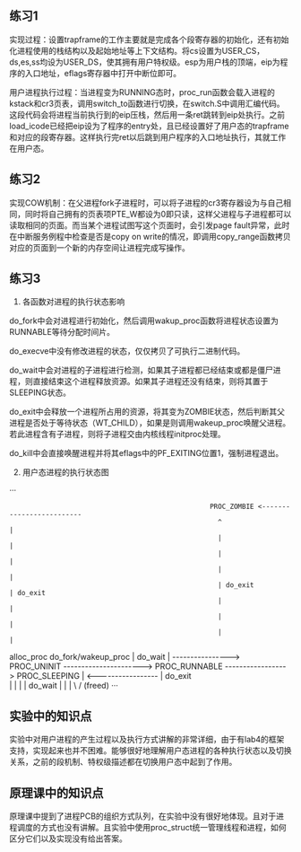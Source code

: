 ## 练习1

实现过程：设置trapframe的工作主要就是完成各个段寄存器的初始化，还有初始化进程使用的栈结构以及起始地址等上下文结构。将cs设置为USER_CS，ds,es,ss均设为USER_DS，使其拥有用户特权级。esp为用户栈的顶端，eip为程序的入口地址，eflags寄存器中打开中断位即可。

用户进程执行过程：当进程变为RUNNING态时，proc_run函数会载入进程的kstack和cr3页表，调用switch_to函数进行切换，在switch.S中调用汇编代码。这段代码会将进程当前执行到的eip压栈，然后用一条ret跳转到eip处执行。之前load_icode已经把eip设为了程序的entry处，且已经设置好了用户态的trapframe和对应的段寄存器。这样执行完ret以后跳到用户程序的入口地址执行，其就工作在用户态。

## 练习2

实现COW机制：在父进程fork子进程时，可以将子进程的cr3寄存器设为与自己相同，同时将自己拥有的页表项PTE_W都设为0即只读，这样父进程与子进程都可以读取相同的页面。而当某个进程试图写这个页面时，会引发page fault异常，此时在中断服务例程中检查是否是copy on write的情况，即调用copy_range函数拷贝对应的页面到一个新的内存空间让进程完成写操作。

## 练习3

1. 各函数对进程的执行状态影响

do_fork中会对进程进行初始化，然后调用wakup_proc函数将进程状态设置为RUNNABLE等待分配时间片。

do_execve中没有修改进程的状态，仅仅拷贝了可执行二进制代码。

do_wait中会对进程的子进程进行检测，如果其子进程都已经结束或都是僵尸进程，则直接结束这个进程释放资源。如果其子进程还没有结束，则将其置于SLEEPING状态。

do_exit中会释放一个进程所占用的资源，将其变为ZOMBIE状态，然后判断其父进程是否处于等待状态（WT_CHILD），如果是则调用wakeup_proc唤醒父进程。若此进程含有子进程，则将子进程交由内核线程initproc处理。

do_kill中会直接唤醒进程并将其eflags中的PF_EXITING位置1，强制进程退出。

2. 用户态进程的执行状态图

···

                                                      PROC_ZOMBIE <-------------------------
                                                        ^                                  |
                                                        |                                  | 
                                                        |                                  |
                                                        |                                  |
                                                        | do_exit                          | do_exit
                                                        |                                  |
                                                        |                                  |
                                                        |                                  |
   alloc_proc                   do_fork/wakeup_proc     |                 do_wait          |
----------------> PROC_UNINIT ----------------------> PROC_RUNNABLE -----------------> PROC_SLEEPING
                                                        |           <-----------------
                                                        |                 do_exit  
                                                        |
                                                        |
                                                        |
                                                        | do_wait
                                                        |
                                                        |
                                                        |
                                                       \ /
                                                     (freed)
···

## 实验中的知识点

实验中对用户进程的产生过程以及执行方式讲解的非常详细，由于有lab4的框架支持，实现起来也并不困难。能够很好地理解用户态进程的各种执行状态以及切换关系，之前的段机制、特权级描述都在切换用户态中起到了作用。

## 原理课中的知识点

原理课中提到了进程PCB的组织方式队列，在实验中没有很好地体现。且对于进程调度的方式也没有讲解。且实验中使用proc_struct统一管理线程和进程，如何区分它们以及实现没有给出答案。
